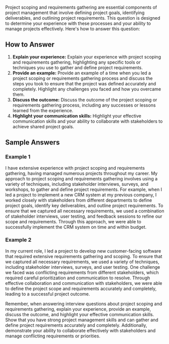 
Project scoping and requirements gathering are essential components of project management that involve defining project goals, identifying deliverables, and outlining project requirements. This question is designed to determine your experience with these processes and your ability to manage projects effectively. Here's how to answer this question:

How to Answer
-------------

1. **Explain your experience:** Explain your experience with project scoping and requirements gathering, highlighting any specific tools or techniques you use to gather and define project requirements.
2. **Provide an example:** Provide an example of a time when you led a project scoping or requirements gathering process and discuss the steps you took to ensure that the project was defined accurately and completely. Highlight any challenges you faced and how you overcame them.
3. **Discuss the outcome:** Discuss the outcome of the project scoping or requirements gathering process, including any successes or lessons learned from the experience.
4. **Highlight your communication skills:** Highlight your effective communication skills and your ability to collaborate with stakeholders to achieve shared project goals.

Sample Answers
--------------

### Example 1

I have extensive experience with project scoping and requirements gathering, having managed numerous projects throughout my career. My approach to project scoping and requirements gathering involves using a variety of techniques, including stakeholder interviews, surveys, and workshops, to gather and define project requirements. For example, when I led a project to implement a new CRM system at my previous company, I worked closely with stakeholders from different departments to define project goals, identify key deliverables, and outline project requirements. To ensure that we captured all necessary requirements, we used a combination of stakeholder interviews, user testing, and feedback sessions to refine our scope and requirements. Through this approach, we were able to successfully implement the CRM system on time and within budget.

### Example 2

In my current role, I led a project to develop new customer-facing software that required extensive requirements gathering and scoping. To ensure that we captured all necessary requirements, we used a variety of techniques, including stakeholder interviews, surveys, and user testing. One challenge we faced was conflicting requirements from different stakeholders, which required careful prioritization and communication to resolve. Through effective collaboration and communication with stakeholders, we were able to define the project scope and requirements accurately and completely, leading to a successful project outcome.

Remember, when answering interview questions about project scoping and requirements gathering, explain your experience, provide an example, discuss the outcome, and highlight your effective communication skills. Show that you have strong project management skills and can gather and define project requirements accurately and completely. Additionally, demonstrate your ability to collaborate effectively with stakeholders and manage conflicting requirements or priorities.
